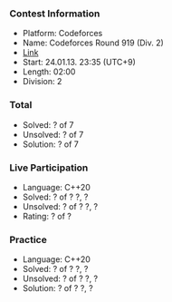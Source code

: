 ### Contest Information
- Platform: Codeforces
- Name: Codeforces Round 919 (Div. 2)
- [Link](https://codeforces.com/contest/1920)
- Start: 24.01.13. 23:35 (UTC+9)
- Length: 02:00
- Division: 2

### Total
- Solved: ? of 7
- Unsolved: ? of 7
- Solution: ? of 7

### Live Participation<!-- Or Virtual Participation -->
- Language: C++20
- Solved: ? of ?
  ?, ?
- Unsolved: ? of ?
  ?, ?
- Rating: ? of ?

### Practice
- Language: C++20
- Solved: ? of ?
  ?, ?
- Unsolved: ? of ?
  ?, ?
- Solution: ? of ?
  ?, ?
